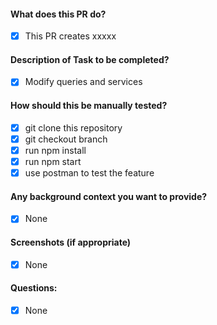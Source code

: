 #### What does this PR do?
- [x] This PR  creates xxxxx

#### Description of Task to be completed?
- [x] Modify queries and services

#### How should this be manually tested?
- [x] git clone this repository
- [x] git checkout branch
- [x] run npm install
- [x] run npm start
- [x] use postman to test the feature

#### Any background context you want to provide?
- [x] None

#### Screenshots (if appropriate)
- [x] None

#### Questions:
- [x] None